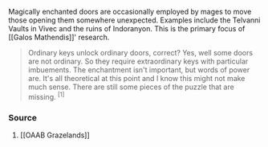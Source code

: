 Magically enchanted doors are occasionally employed by mages to move those opening them somewhere unexpected. Examples include the Telvanni Vaults in Vivec and the ruins of Indoranyon. This is the primary focus of [[Galos Mathendis]]' research. 

> Ordinary keys unlock ordinary doors, correct? Yes, well some doors are not ordinary. So they require extraordinary keys with particular imbuements. The enchantment isn't important, but words of power are. It's all theoretical at this point and I know this might not make much sense. There are still some pieces of the puzzle that are missing. <sup>[1]</sup>
### Source
1. [[OAAB Grazelands]]

